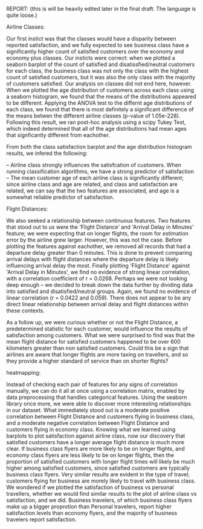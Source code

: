 REPORT: (this is will be heavily edited later in the final draft. The language is quite loose.)

Airline Classes:

Our first instict was that the classes would have a disparity between reported satisfaction, and we fully expected to see business class have a significantly higher count of satisfied customers over the economy and economy plus classes. Our insticts were correct: when we plotted a seaborn barplot of the count of satisfied and disatissfied/neutral customers for each class, the business class was not only the class with the highest count of satisfied customers, but it was also the only class with the majority of customers satisfied. Our analysis on classes did not end here, however. When we plotted the age distribution of customers across each class using a seaborn histogram, we found that the means of the distributions appeared to be different. Applying the ANOVA test to the differnt age distributions of each class, we found that there is most definitely a significant difference of the means betwen the different airline classes (p-value of 1.05e-228). Following this result, we ran post-hoc analysis using a scipy Tukey Test, which indeed determined that all of the age distributions had mean ages that signficantly different from eachother.

 From both the class satisfaction barplot and the age distribution histogram results, we infered the following:
  
  – Airline class strongly influences the satisfcation of customers. When running classification algorithms, we have a strong predictor of satisfaction
  – The mean customer age of each airline class is significantly different; since airline class and age are related, and class and satisfaction are related, we can say that the two features are associated, and age is a somewhat reliable predictor of satisfaction. 

Flight Distances:

We also seeked a relationship between continuous features. Two features that stood out to us were the 'Flight Distance' and 'Arrival Delay in Minutes' feature; we were expecting that on longer flights, the room for estimation error by the airline grew larger. However, this was not the case. Before plotting the features against eachother, we removed all records that had a departure delay greater than 0 minutes. This is done to prevent comparing arrival delays with flight distances where the departure delay is likely influencing arrival delay the most. Finally plotting 'Flight Distance' against 'Arrival Delay in Minutes', we find no evidence of strong linear correlation, with a correlation coefficient of r = 0.0268. Perhaps we were not looking deep enough – we decided to break down the data further by dividing data into satisfied and disatisfied/neutral groups. Again, we found no evidence of linear correlation (r = 0.0422 and 0.059). There does not appear to be any direct linear relationship between arrival delay and flight distances within these contexts. 

As a follow up, we were curious whether or not the Flight Distance, a predetermined statistic for each customer, would influence the results of satisfaction among customers. What we were surprised to find was that the mean flight distance for satisfied customers happened to be over 600 kilometers greater than non satisfied customers. Could this be a sign that airlines are aware that longer flights are more taxing on travellers, and so they provide a higher standard of service than on shorter flights?

heatmapping:

Instead of checking each pair of features for any signs of correlation manually, we can do it all at once using a correlation matrix, enabled by data preprocessing that handles categorical features. Using the seaborn library once more, we were able to discover more interesting relationships in our dataset. What immediately stood out is a moderate positive correlation between Flight Distance and customers flying in business class, and a moderate negative correlation between Flight Distance and customers flying in economy class. Knowing what we learned using barplots to plot satisfaction against airline class, now our discovery that satisfied customers have a longer average flight distance is much more clear. If business class flyers are more likely to be on longer flights, and economy class flyers are less likely to be on longer flights, then the proportion of satisfied customers with longer flight times will likely be much higher among satisfied customers, since satisfied customers are typically business class flyers. Very similar results are evident in the type of travel; customers flying for business are morely likely to travel with business class. We wondered if we plotted the satisfaction of business vs personal travellers, whether we would find similar results to the plot of airline class vs satisfaction, and we did. Business travelers, of which business class flyers make up a bigger proprotion than Personal travelers, report higher satisfaction levels than economy flyers, and the majority of business travelers report satisfaction.




 